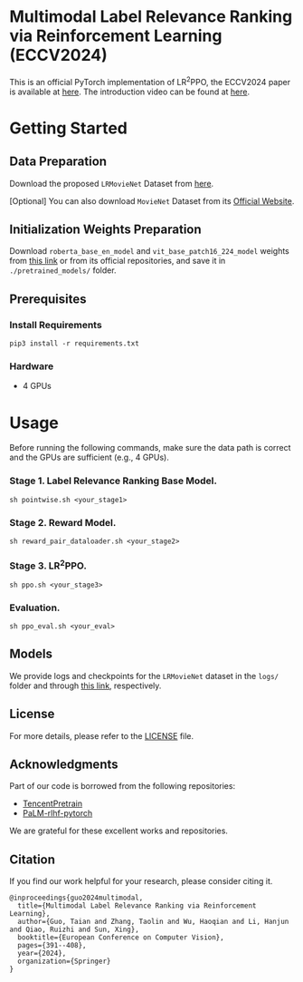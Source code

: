 # Multimodal Label Relevance Ranking via Reinforcement Learning (ECCV2024)
This is an official PyTorch implementation of LR<sup>2</sup>PPO, the ECCV2024 paper is available at [here](https://arxiv.org/abs/2407.13221).
The introduction video can be found at [here](https://www.youtube.com/watch?v=8I3N-XpGBNI).

# Getting Started

## Data Preparation
Download the proposed `LRMovieNet` Dataset from [here](https://huggingface.co/datasets/ChazzyGordon/LRMovieNet).

[Optional]
You can also download `MovieNet` Dataset from its [Official Website](https://movienet.github.io/).



## Initialization Weights Preparation
Download `roberta_base_en_model` and `vit_base_patch16_224_model` weights from [this link](https://drive.google.com/drive/folders/1EVrpImP7f8kSWJW4bQI8OIIXQsHy_1aO) or from its official repositories, and save it in `./pretrained_models/` folder.

## Prerequisites
### Install Requirements
```shell
pip3 install -r requirements.txt
```

### Hardware
* 4 GPUs

# Usage
Before running the following commands, make sure the data path is correct and the GPUs are sufficient (e.g., 4 GPUs).

### Stage 1. Label Relevance Ranking Base Model.
```
sh pointwise.sh <your_stage1>
```

### Stage 2. Reward Model.
```
sh reward_pair_dataloader.sh <your_stage2>
```

### Stage 3. LR<sup>2</sup>PPO.
```
sh ppo.sh <your_stage3>
```

### Evaluation.
```
sh ppo_eval.sh <your_eval> 
```

## Models
We provide logs and checkpoints for the `LRMovieNet` dataset in the `logs/` folder and through [this link](https://drive.google.com/drive/folders/1fRvEuDV-Xji-VHxe01f53VI_9sIcxYOa), respectively.


## License
For more details, please refer to the [LICENSE](./LICENSE) file.

## Acknowledgments
Part of our code is borrowed from the following repositories:
* [TencentPretrain](https://github.com/Tencent/TencentPretrain)
* [PaLM-rlhf-pytorch](https://github.com/lucidrains/PaLM-rlhf-pytorch)

We are grateful for these excellent works and repositories.



## Citation
If you find our work helpful for your research, please consider citing it.
```
@inproceedings{guo2024multimodal,
  title={Multimodal Label Relevance Ranking via Reinforcement Learning},
  author={Guo, Taian and Zhang, Taolin and Wu, Haoqian and Li, Hanjun and Qiao, Ruizhi and Sun, Xing},
  booktitle={European Conference on Computer Vision},
  pages={391--408},
  year={2024},
  organization={Springer}
}
```